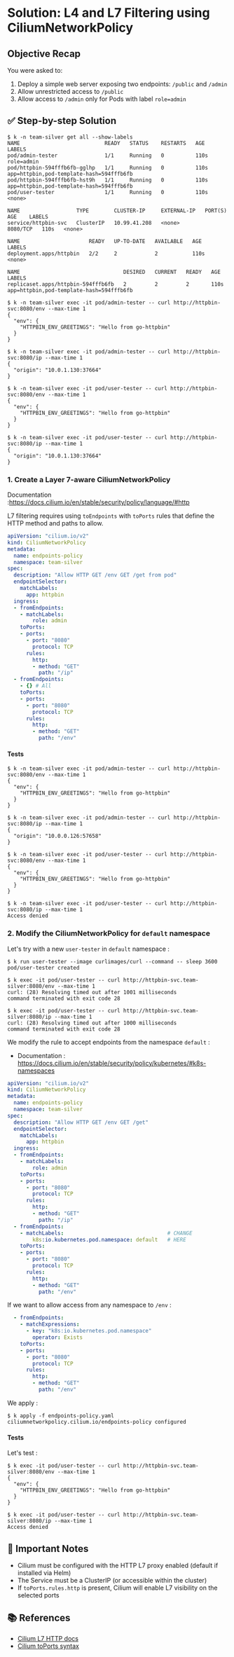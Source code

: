 # Solution: L4 and L7 Filtering using CiliumNetworkPolicy

## Objective Recap
You were asked to:
1. Deploy a simple web server exposing two endpoints: `/public` and `/admin`
2. Allow unrestricted access to `/public`
3. Allow access to `/admin` only for Pods with label `role=admin`


## ✅ Step-by-step Solution


```
$ k -n team-silver get all --show-labels 
NAME                           READY   STATUS    RESTARTS   AGE    LABELS
pod/admin-tester               1/1     Running   0          110s   role=admin
pod/httpbin-594fffb6fb-gglhp   1/1     Running   0          110s   app=httpbin,pod-template-hash=594fffb6fb
pod/httpbin-594fffb6fb-hst9h   1/1     Running   0          110s   app=httpbin,pod-template-hash=594fffb6fb
pod/user-tester                1/1     Running   0          110s   <none>

NAME                  TYPE        CLUSTER-IP     EXTERNAL-IP   PORT(S)    AGE    LABELS
service/httpbin-svc   ClusterIP   10.99.41.208   <none>        8080/TCP   110s   <none>

NAME                      READY   UP-TO-DATE   AVAILABLE   AGE    LABELS
deployment.apps/httpbin   2/2     2            2           110s   <none>

NAME                                 DESIRED   CURRENT   READY   AGE    LABELS
replicaset.apps/httpbin-594fffb6fb   2         2         2       110s   app=httpbin,pod-template-hash=594fffb6fb
```


```
$ k -n team-silver exec -it pod/admin-tester -- curl http://httpbin-svc:8080/env --max-time 1
{
  "env": {
    "HTTPBIN_ENV_GREETINGS": "Hello from go-httpbin"
  }
}

$ k -n team-silver exec -it pod/admin-tester -- curl http://httpbin-svc:8080/ip --max-time 1
{
  "origin": "10.0.1.130:37664"
}

$ k -n team-silver exec -it pod/user-tester -- curl http://httpbin-svc:8080/env --max-time 1
{
  "env": {
    "HTTPBIN_ENV_GREETINGS": "Hello from go-httpbin"
  }
}

$ k -n team-silver exec -it pod/user-tester -- curl http://httpbin-svc:8080/ip --max-time 1
{
  "origin": "10.0.1.130:37664"
}
```

### 1. Create a Layer 7-aware CiliumNetworkPolicy

Documentation :https://docs.cilium.io/en/stable/security/policy/language/#http

L7 filtering requires using `toEndpoints` with `toPorts` rules that define the HTTP method and paths to allow.

```yaml
apiVersion: "cilium.io/v2"
kind: CiliumNetworkPolicy
metadata:
  name: endpoints-policy
  namespace: team-silver
spec:
  description: "Allow HTTP GET /env GET /get from pod"
  endpointSelector:
    matchLabels:
      app: httpbin
  ingress:
  - fromEndpoints:
    - matchLabels:
        role: admin
    toPorts:
    - ports:
      - port: "8080"
        protocol: TCP
      rules:
        http:
        - method: "GET"
          path: "/ip"
  - fromEndpoints:
    - {} # All 
    toPorts:
    - ports:
      - port: "8080"
        protocol: TCP
      rules:
        http:
        - method: "GET"
          path: "/env"
```

#### Tests


```
$ k -n team-silver exec -it pod/admin-tester -- curl http://httpbin-svc:8080/env --max-time 1
{
  "env": {
    "HTTPBIN_ENV_GREETINGS": "Hello from go-httpbin"
  }
}

$ k -n team-silver exec -it pod/admin-tester -- curl http://httpbin-svc:8080/ip --max-time 1
{
  "origin": "10.0.0.126:57658"
}

$ k -n team-silver exec -it pod/user-tester -- curl http://httpbin-svc:8080/env --max-time 1
{
  "env": {
    "HTTPBIN_ENV_GREETINGS": "Hello from go-httpbin"
  }
}

$ k -n team-silver exec -it pod/user-tester -- curl http://httpbin-svc:8080/ip --max-time 1
Access denied
```

###  2. Modify the CiliumNetworkPolicy for `default` namespace

Let's try with a new `user-tester` in `default` namespace :

```
$ k run user-tester --image curlimages/curl --command -- sleep 3600
pod/user-tester created

$ k exec -it pod/user-tester -- curl http://httpbin-svc.team-silver:8080/env --max-time 1
curl: (28) Resolving timed out after 1001 milliseconds
command terminated with exit code 28

$ k exec -it pod/user-tester -- curl http://httpbin-svc.team-silver:8080/ip --max-time 1
curl: (28) Resolving timed out after 1000 milliseconds
command terminated with exit code 28
```

We modify the rule to accept endpoints from the namespace `default` : 
- Documentation : https://docs.cilium.io/en/stable/security/policy/kubernetes/#k8s-namespaces

```yaml
apiVersion: "cilium.io/v2"
kind: CiliumNetworkPolicy
metadata:
  name: endpoints-policy
  namespace: team-silver
spec:
  description: "Allow HTTP GET /env GET /get"
  endpointSelector:
    matchLabels:
      app: httpbin
  ingress:
  - fromEndpoints:
    - matchLabels:     
        role: admin
    toPorts:
    - ports:
      - port: "8080"
        protocol: TCP
      rules:
        http:
        - method: "GET"
          path: "/ip"
  - fromEndpoints:
    - matchLabels:                                 # CHANGE
        k8s:io.kubernetes.pod.namespace: default   # HERE
    toPorts:
    - ports:
      - port: "8080"
        protocol: TCP
      rules:
        http:
        - method: "GET"
          path: "/env"
```

If we want to allow access from any namespace to `/env` :

```yaml
  - fromEndpoints:
    - matchExpressions:
      - key: "k8s:io.kubernetes.pod.namespace"
        operator: Exists
    toPorts:
    - ports:
      - port: "8080"
        protocol: TCP
      rules:
        http:
        - method: "GET"
          path: "/env"
```



We apply :

```
$ k apply -f endpoints-policy.yaml 
ciliumnetworkpolicy.cilium.io/endpoints-policy configured
```

#### Tests

Let's test :

```
$ k exec -it pod/user-tester -- curl http://httpbin-svc.team-silver:8080/env --max-time 1
{
  "env": {
    "HTTPBIN_ENV_GREETINGS": "Hello from go-httpbin"
  }
}

$ k exec -it pod/user-tester -- curl http://httpbin-svc.team-silver:8080/ip --max-time 1
Access denied
```

## 📘 Important Notes

- Cilium must be configured with the HTTP L7 proxy enabled (default if installed via Helm)
- The Service must be a ClusterIP (or accessible within the cluster)
- If `toPorts.rules.http` is present, Cilium will enable L7 visibility on the selected ports

## 📚 References
- [Cilium L7 HTTP docs](https://docs.cilium.io/en/stable/policy/language/#http-rules)
- [Cilium toPorts syntax](https://docs.cilium.io/en/stable/policy/language/#ports)

